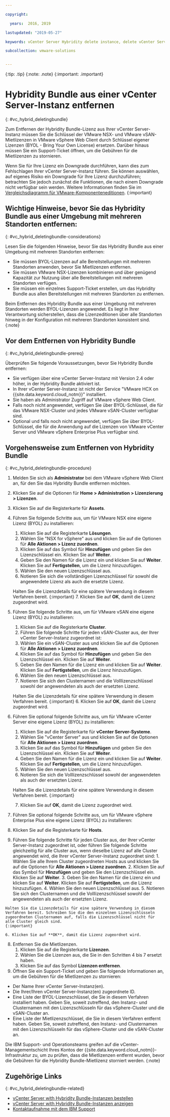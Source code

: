 ```yaml
---

copyright:

  years:  2016, 2019

lastupdated: "2019-05-27"

keywords: vCenter Server Hybridity delete instance, delete vCenter Server Hybridity, remove vCenter Server Hybridity

subcollection: vmware-solutions


---
```


{:tip: .tip}
{:note: .note}
{:important: .important}

# Hybridity Bundle aus einer vCenter Server-Instanz entfernen
{: #vc_hybrid_deletingbundle}

Zum Entfernen der Hybridity Bundle-Lizenz aus Ihrer vCenter Server-Instanz müssen Sie die Schlüssel der VMware NSX- und VMware vSAN-Mietlizenzen in VMware vSphere Web Client durch Schlüssel eigener Lizenzen (BYOL - Bring Your Own License) ersetzen. Darüber hinaus müssen Sie ein Support-Ticket öffnen, um die Gebühren für die Mietlizenzen zu stornieren.

Wenn Sie für Ihre Lizenz ein Downgrade durchführen, kann dies zum Fehlschlagen Ihrer vCenter Server-Instanz führen. Sie können auswählen, auf eigenes Risiko ein Downgrade für Ihre Lizenz durchzuführen; betrachten Sie jedoch zunächst die Funktionen, die nach einem Downgrade nicht verfügbar sein werden. Weitere Informationen finden Sie im [Vergleichsdiagramm für VMware-Komponenteneditionen](/docs/services/vmwaresolutions/archiref/solution?topic=vmware-solutions-solution-appendix).
{:important}

## Wichtige Hinweise, bevor Sie das Hybridity Bundle aus einer Umgebung mit mehreren Standorten entfernen:
{: #vc_hybrid_deletingbundle-considerations}

Lesen Sie die folgenden Hinweise, bevor Sie das Hybridity Bundle aus einer Umgebung mit mehreren Standorten entfernen:

* Sie müssen BYOL-Lizenzen auf alle Bereitstellungen mit mehreren Standorten anwenden, bevor Sie Mietlizenzen entfernen.
* Sie müssen VMware NSX-Lizenzen kombinieren und über genügend Kapazität zur Nutzung über alle Bereitstellungen mit mehreren Standorten verfügen.
* Sie müssen ein einzelnes Support-Ticket erstellen, um das Hybridity Bundle aus allen Bereitstellungen mit mehreren Standorten zu entfernen.

Beim Entfernen des Hybridity Bundle aus einer Umgebung mit mehreren Standorten werden BYOL-Lizenzen angewendet. Es liegt in Ihrer Verantwortung sicherstellen, dass die Lizenzeditionen über alle Standorten hinweg in der Konfiguration mit mehreren Standorten konsistent sind.
{:note}

## Vor dem Entfernen von Hybridity Bundle
{: #vc_hybrid_deletingbundle-prereq}

Überprüfen Sie folgende Voraussetzungen, bevor Sie Hybridity Bundle entfernen:

* Sie verfügen über eine vCenter Server-Instanz mit Version 2.4 oder höher, in der Hybridity Bundle aktiviert ist.
* In Ihrer vCenter Server-Instanz ist nicht der Service "VMware HCX on {{site.data.keyword.cloud_notm}}" installiert.
* Sie haben als Administrator Zugriff auf VMware vSphere Web Client.
* Falls noch nicht angewendet, verfügen Sie über BYOL-Schlüssel, die für das VMware NSX-Cluster und jedes VMware vSAN-Cluster verfügbar sind.
* Optional und falls noch nicht angewendet, verfügen Sie über BYOL-Schlüssel, die für die Anwendung auf die Lizenzen von VMware vCenter Server und VMware vSphere Enterprise Plus verfügbar sind.

## Vorgehensweise zum Entfernen von Hybridity Bundle
{: #vc_hybrid_deletingbundle-procedure}

1. Melden Sie sich als **Administrator** bei dem VMware vSphere Web Client an, für den Sie das Hybridity Bundle entfernen möchten.
2. Klicken Sie auf die Optionen für **Home > Administration > Lizenzierung > Lizenzen**.
3. Klicken Sie auf die Registerkarte für **Assets**.
4. Führen Sie folgende Schritte aus, um für VMware NSX eine eigene Lizenz (BYOL) zu installieren:
   1. Klicken Sie auf die Registerkarte **Lösungen**.
   2. Wählen Sie "NSX for vSphere" aus und klicken Sie auf die Optionen für **Alle Aktionen > Lizenz zuordnen**.
   3. Klicken Sie auf das Symbol für **Hinzufügen** und geben Sie den Lizenzschlüssel ein. Klicken Sie auf **Weiter**.
   4. Geben Sie den Namen für die Lizenz ein und klicken Sie auf **Weiter**. Klicken Sie auf **Fertigstellen**, um die Lizenz hinzuzufügen.
   5. Wählen Sie den neuen Lizenzschlüssel aus.
   6. Notieren Sie sich die vollständigen Lizenzschlüssel für sowohl die angewendete Lizenz als auch die ersetzte Lizenz.

   Halten Sie die Lizenzdetails für eine spätere Verwendung in diesem Verfahren bereit.
   {:important}
   7. Klicken Sie auf **OK**, damit die Lizenz zugeordnet wird.
5. Führen Sie folgende Schritte aus, um für VMware vSAN eine eigene Lizenz (BYOL) zu installieren:
   1. Klicken Sie auf die Registerkarte **Cluster**.
   2. Führen Sie folgende Schritte für jeden vSAN-Cluster aus, der Ihrer vCenter Server-Instanz zugeordnet ist:
    1. Wählen Sie ein vSAN-Cluster aus und klicken Sie auf die Optionen für **Alle Aktionen > Lizenz zuordnen**.
    2. Klicken Sie auf das Symbol für **Hinzufügen** und geben Sie den Lizenzschlüssel ein. Klicken Sie auf **Weiter**.
    3. Geben Sie den Namen für die Lizenz ein und klicken Sie auf **Weiter**. Klicken Sie auf **Fertigstellen**, um die Lizenz hinzuzufügen.
    4. Wählen Sie den neuen Lizenzschlüssel aus.
    5. Notieren Sie sich den Clusternamen und die Volllizenzschlüssel sowohl der angewendeten als auch der ersetzten Lizenz.

    Halten Sie die Lizenzdetails für eine spätere Verwendung in diesem Verfahren bereit.
    {:important}
    6. Klicken Sie auf **OK**, damit die Lizenz zugeordnet wird.
6. Führen Sie optional folgende Schritte aus, um für VMware vCenter Server eine eigene Lizenz (BYOL) zu installieren:
   1. Klicken Sie auf die Registerkarte für **vCenter Server-Systeme**.
   2. Wählen Sie "vCenter Server" aus und klicken Sie auf die Optionen für **Alle Aktionen > Lizenz zuordnen**.
   3. Klicken Sie auf das Symbol für **Hinzufügen** und geben Sie den Lizenzschlüssel ein. Klicken Sie auf **Weiter**.
   4. Geben Sie den Namen für die Lizenz ein und klicken Sie auf **Weiter**. Klicken Sie auf **Fertigstellen**, um die Lizenz hinzuzufügen.
   5. Wählen Sie den neuen Lizenzschlüssel aus.
   6. Notieren Sie sich die Volllizenzschlüssel sowohl der angewendeten als auch der ersetzten Lizenz.

   Halten Sie die Lizenzdetails für eine spätere Verwendung in diesem Verfahren bereit.
   {:important}

   7. Klicken Sie auf **OK**, damit die Lizenz zugeordnet wird.
7. Führen Sie optional folgende Schritte aus, um für VMware vSphere Enterprise Plus eine eigene Lizenz (BYOL) zu installieren:
  1. Klicken Sie auf die Registerkarte für **Hosts**.
  2. Führen Sie folgende Schritte für jeden Cluster aus, der Ihrer vCenter Server-Instanz zugeordnet ist, oder führen Sie folgende Schritte gleichzeitig für alle Cluster aus, wenn dieselbe Lizenz auf alle Cluster angewendet wird, die Ihrer vCenter Server-Instanz zugeordnet sind:
    1. Wählen Sie alle Ihrem Cluster zugeordneten Hosts aus und klicken Sie auf die Optionen für **Alle Aktionen > Lizenz zuordnen**.
    2. Klicken Sie auf das Symbol für **Hinzufügen** und geben Sie den Lizenzschlüssel ein. Klicken Sie auf **Weiter**.
    3. Geben Sie den Namen für die Lizenz ein und klicken Sie auf **Weiter**. Klicken Sie auf **Fertigstellen**, um die Lizenz hinzuzufügen.
    4. Wählen Sie den neuen Lizenzschlüssel aus.
    5. Notieren Sie sich den Clusternamen und die Volllizenzschlüssel sowohl der angewendeten als auch der ersetzten Lizenz.

    Halten Sie die Lizenzdetails für eine spätere Verwendung in diesem Verfahren bereit. Schreiben Sie die den einzelnen Lizenzschlüsseln zugeordneten Clusternamen auf, falls die Lizenzschlüssel nicht für alle Cluster gleich sind.
    {:important}

    6. Klicken Sie auf **OK**, damit die Lizenz zugeordnet wird.
8. Entfernen Sie die Mietlizenzen.
   1. Klicken Sie auf die Registerkarte **Lizenzen**.
   2. Wählen Sie die Lizenzen aus, die Sie in den Schritten 4 bis 7 ersetzt haben.
   3. Klicken Sie auf das Symbol **Lizenzen entfernen**.
9. Öffnen Sie ein Support-Ticket und geben Sie folgende Informationen an, um die Gebühren für die Mietlizenzen zu stornieren:
  * Der Name Ihrer vCenter Server-Instanz(en).
  * Die Ihrer/Ihren vCenter Server-Instanz(en) zugeordnete ID.
  * Eine Liste der BYOL-Lizenzschlüssel, die Sie in diesem Verfahren installiert haben. Geben Sie, soweit zutreffend, den Instanz- und Clusternamen mit den Lizenzschlüsseln für das vSphere-Cluster und die vSAN-Cluster an.
  * Eine Liste der Mietlizenzschlüssel, die Sie in diesem Verfahren entfernt haben. Geben Sie, soweit zutreffend, den Instanz- und Clusternamen mit den Lizenzschlüsseln für das vSphere-Cluster und die vSAN-Cluster an.

  Die IBM Support- und Operationsteams greifen auf die vCenter-Managementschicht Ihres Kontos der {{site.data.keyword.cloud_notm}}-Infrastruktur zu, um zu prüfen, dass die Mietlizenzen entfernt wurden, bevor die Gebühren für die Hybridity Bundle-Mietlizenz storniert werden.
  {:note}

## Zugehörige Links
{: #vc_hybrid_deletingbundle-related}

* [vCenter Server with Hybridity Bundle-Instanzen bestellen](/docs/services/vmwaresolutions/vcenter?topic=vmware-solutions-vc_hybrid_orderinginstance)
* [vCenter Server with Hybridity Bundle-Instanzen anzeigen](/docs/services/vmwaresolutions/vcenter?topic=vmware-solutions-vc_hybrid_viewinginstances)
* [Kontaktaufnahme mit dem IBM Support](/docs/services/vmwaresolutions/vmonic?topic=vmware-solutions-trbl_support)
